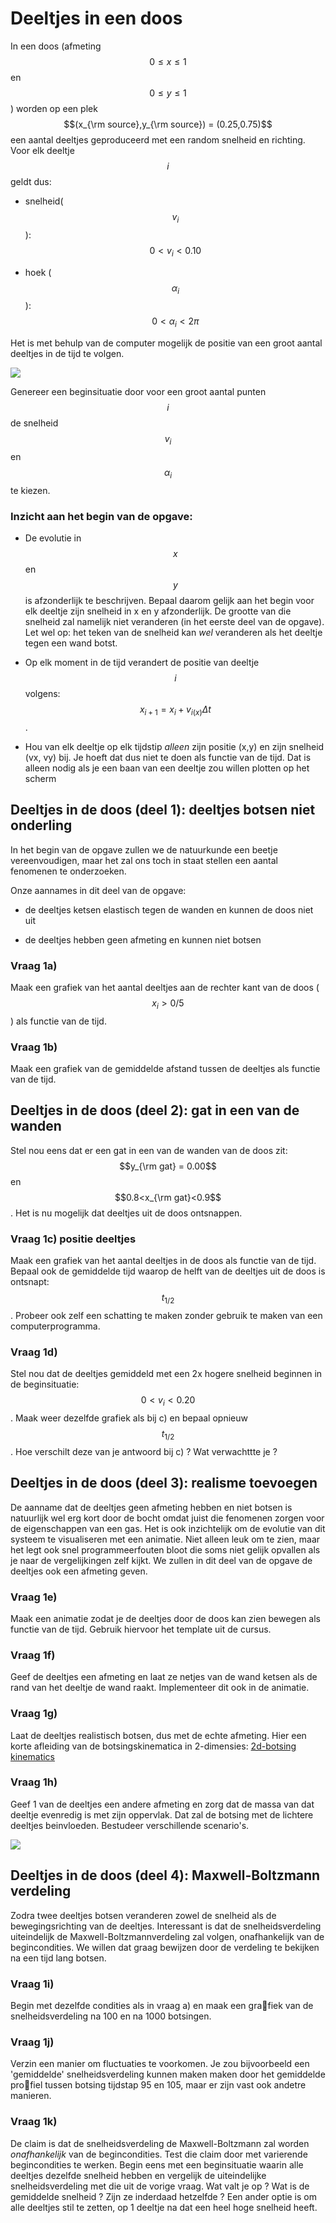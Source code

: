 # Deeltjes in een doos

In een doos (afmeting $$0\leq x \leq 1$$ en $$0\leq y \leq 1$$) worden op een plek $$(x_{\rm source},y_{\rm source}) = (0.25,0.75)$$ een aantal deeltjes geproduceerd met een random snelheid en richting. Voor elk deeltje $$i$$ geldt dus:

   - snelheid($$v_i$$):  $$0<v_i<0.10$$

   - hoek ($$\alpha_i$$):  $$0<\alpha_i<2\pi$$

Het is met behulp van de computer mogelijk de positie van een groot aantal deeltjes in de tijd te volgen. 

![](DeeltjesInDoos.png)

Genereer een beginsituatie door voor een groot aantal punten $$i$$ de snelheid $$v_i$$ en $$\alpha_i$$ te kiezen. 

### Inzicht aan het begin van de opgave:
   - De evolutie in $$x$$ en $$y$$ is afzonderlijk te beschrijven. Bepaal daarom gelijk aan het begin voor elk deeltje zijn snelheid in x en y afzonderlijk. De grootte van die snelheid zal namelijk niet veranderen (in het eerste deel van de opgave). Let wel op: het teken van de snelheid kan *wel* veranderen als het deeltje tegen een wand botst.

   - Op elk moment in de tijd verandert de positie van deeltje $$i$$ volgens: $$x_{i+1}= x_i+v_{i(x)}\Delta t$$.
   
   - Hou van elk deeltje op elk tijdstip *alleen* zijn positie (x,y) en zijn snelheid (vx, vy) bij. Je hoeft dat dus niet te doen als functie van de tijd. Dat is alleen nodig als je een baan van een deeltje zou willen plotten op het scherm

## Deeltjes in de doos (deel 1): deeltjes botsen niet onderling

In het begin van de opgave zullen we de natuurkunde een beetje vereenvoudigen, maar het zal ons toch in staat stellen een aantal fenomenen te onderzoeken.

Onze aannames in dit deel van de opgave:

   - de deeltjes ketsen elastisch tegen de wanden en kunnen de doos niet uit

   - de deeltjes hebben geen afmeting en kunnen niet botsen
   
### Vraag 1a)

Maak een grafiek van het aantal deeltjes aan de rechter kant van de doos ($$x_i>0/5$$) als functie van de tijd.

### Vraag 1b)

Maak een grafiek van de gemiddelde afstand tussen de deeltjes als functie van de tijd. 

## Deeltjes in de doos (deel 2): gat in een van de wanden

Stel nou eens dat er een gat in een van de wanden van de doos zit: $$y_{\rm gat} = 0.00$$ en $$0.8<x_{\rm gat}<0.9$$. Het is nu mogelijk dat deeltjes uit de doos ontsnappen.

### Vraag 1c) positie deeltjes

Maak een grafiek van het aantal deeltjes in de doos als functie van de tijd. Bepaal ook de gemiddelde tijd waarop de helft van de deeltjes uit de doos is ontsnapt: $$t_{1/2}$$. Probeer ook zelf een schatting te maken zonder gebruik te maken van een computerprogramma.

### Vraag 1d) 

Stel nou dat de deeltjes gemiddeld met een 2x hogere snelheid beginnen in de beginsituatie: $$0 < v_i< 0.20$$. Maak weer dezelfde grafiek als bij c) en bepaal opnieuw $$t_{1/2}$$. Hoe verschilt deze van je antwoord bij c) ? Wat verwachttte je ?


## Deeltjes in de doos (deel 3): realisme toevoegen

De aanname dat de deeltjes geen afmeting hebben en niet botsen is natuurlijk wel erg kort door de bocht omdat juist die fenomenen zorgen voor de eigenschappen van een gas. Het is ook inzichtelijk om de evolutie van dit systeem te visualiseren met een animatie. Niet alleen leuk om te zien, maar het legt ook snel programmeerfouten bloot die soms niet gelijk opvallen als je naar de vergelijkingen zelf kijkt. We zullen in dit deel van de opgave de deeltjes ook een afmeting geven.

### Vraag 1e)

Maak een animatie zodat je de deeltjes door de doos kan zien bewegen als functie 
van de tijd. Gebruik hiervoor het template uit de cursus.

### Vraag 1f)

Geef de deeltjes een afmeting en laat ze netjes van de wand ketsen als de rand van het deeltje de wand raakt. Implementeer dit ook in de animatie.

### Vraag 1g)

Laat de deeltjes realistisch botsen, dus met de echte afmeting. Hier een korte afleiding van de botsingskinematica in 2-dimensies:
[2d-botsing kinematics](http://www.vobarian.com/collisions/2dcollisions2.pdf)

### Vraag 1h)

Geef 1 van de deeltjes een andere afmeting en zorg dat de massa van dat deeltje evenredig is met zijn oppervlak. Dat zal de botsing met de lichtere deeltjes beinvloeden. Bestudeer verschillende scenario's.

![](BouncingBallsGif.gif)

## Deeltjes in de doos (deel 4): Maxwell-Boltzmann verdeling

Zodra twee deeltjes botsen veranderen zowel de snelheid als de bewegingsrichting
van de deeltjes. Interessant is dat de snelheidsverdeling uiteindelijk de Maxwell-Boltzmannverdeling zal volgen, onafhankelijk van de begincondities. We willen dat graag bewijzen door de verdeling te bekijken na een tijd lang botsen.

### Vraag 1i)

Begin met dezelfde condities als in vraag a) en maak een grafiek van de
snelheidsverdeling na 100 en na 1000 botsingen.

### Vraag 1j)

Verzin een manier om fluctuaties te voorkomen. Je zou bijvoorbeeld een 'gemiddelde' snelheidsverdeling kunnen maken maken door het gemiddelde profiel tussen botsing tijdstap 95 en 105, maar er zijn vast ook andetre manieren.

### Vraag 1k)

De claim is dat de snelheidsverdeling de Maxwell-Boltzmann zal worden *onafhankelijk* van de begincondities. Test die claim door met varierende begincondities te werken. Begin eens met een beginsituatie waarin alle deeltjes dezelfde snelheid hebben en vergelijk de uiteindelijke snelheidsverdeling met die uit de vorige vraag. Wat valt je op ? Wat is de gemiddelde snelheid ? Zijn ze inderdaad hetzelfde ? Een ander optie is om alle deeltjes stil te zetten, op 1 deeltje na dat een heel hoge snelheid heeft.  







